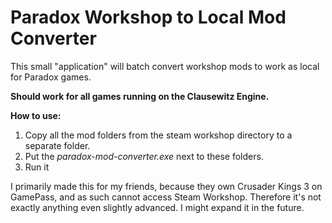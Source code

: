 # Paradox Workshop to Local Mod Converter
This small "application" will batch convert workshop mods to work as local for Paradox games.

**Should work for all games running on the Clausewitz Engine.**

**How to use:**
1. Copy all the mod folders from the steam workshop directory to a separate folder.
2. Put the *paradox-mod-converter.exe* next to these folders.
3. Run it

I primarily made this for my friends, because they own Crusader Kings 3 on GamePass, and as such cannot access Steam Workshop. Therefore it's not exactly anything even slightly advanced. I might expand it in the future.
